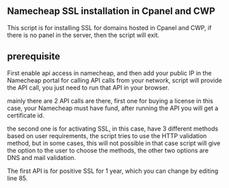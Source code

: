 Namecheap SSL installation in Cpanel and CWP 
-----------

This script is for installing SSL for domains hosted in Cpanel and CWP, if there is no panel in the server, then the script will exit.

prerequisite
-------
First enable api access in namecheap, and then add your public IP in the Namecheap portal for calling API calls from your network, script will provide the API call, you just need to run that API in your browser.



mainly there are 2 API calls are there, 
first one for buying a license in this case, your Namecheap must have fund, after running the API you will get a certificate id.

the second one is for activating SSL, in this case, have 3 different methods based on user requirements, the script tries to use the HTTP validation method, but in some cases, this will not possible in that case script will give the option to the user to choose the methods, the other two options are DNS and mail validation.

The first API is for positive SSL for 1 year, which you can change by editing line 85.
